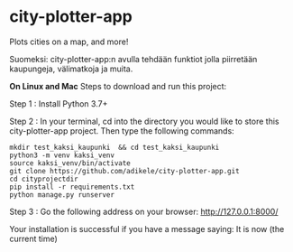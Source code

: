 # city-plotter-app
Plots cities on a map, and more!

Suomeksi: city-plotter-app:n avulla tehdään funktiot jolla piirretään kaupungeja, välimatkoja ja muita.

**On Linux and Mac**
Steps to download and run this project:

Step 1 : Install Python 3.7+

Step 2 : In your terminal, cd into the directory you would like to store this city-plotter-app project. 
Then type the following commands:

```
mkdir test_kaksi_kaupunki  && cd test_kaksi_kaupunki 
python3 -m venv kaksi_venv
source kaksi_venv/bin/activate
git clone https://github.com/adikele/city-plotter-app.git
cd cityprojectdir
pip install -r requirements.txt
python manage.py runserver
```

Step 3 :
Go the following address on your browser: http://127.0.0.1:8000/

Your installation is successful if you have a message saying: It is now (the current time)
